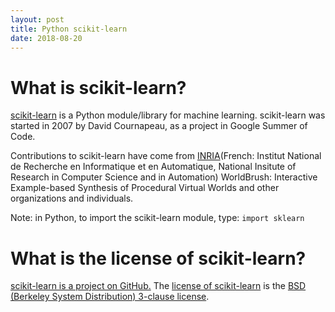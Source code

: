 ```yaml
---
layout: post
title: Python scikit-learn
date: 2018-08-20
---
```


# What is scikit-learn?

[scikit-learn](http://scikit-learn.org/stable/index.html) is a Python module/library for machine learning. scikit-learn was started in 2007 by David Cournapeau, as a project in Google Summer of Code.

Contributions to scikit-learn have come from [INRIA](https://www.inria.fr/)(French: Institut National de Recherche en Informatique et en Automatique, National Insitute of Research in Computer Science and in Automation) WorldBrush: Interactive Example-based Synthesis of Procedural Virtual Worlds and other organizations and individuals.

Note: in Python, to import the scikit-learn module, type: ```import sklearn```

# What is the license of scikit-learn?

[scikit-learn is a project on GitHub.](https://github.com/scikit-learn/scikit-learn) The [license of scikit-learn](https://github.com/scikit-learn/scikit-learn/blob/master/COPYING) is the [BSD (Berkeley System Distribution) 3-clause license](https://opensource.org/licenses/BSD-3-Clause).

